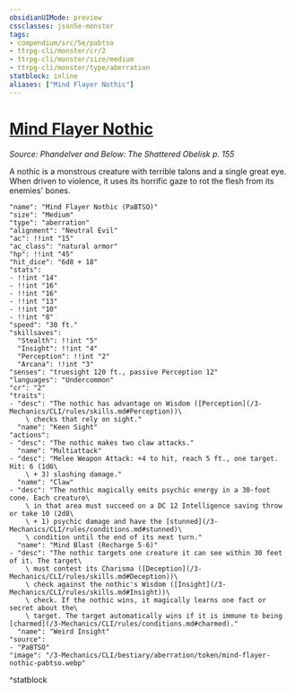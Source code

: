 ```yaml
---
obsidianUIMode: preview
cssclasses: json5e-monster
tags:
- compendium/src/5e/pabtso
- ttrpg-cli/monster/cr/2
- ttrpg-cli/monster/size/medium
- ttrpg-cli/monster/type/aberration
statblock: inline
aliases: ["Mind Flayer Nothic"]
---
```

# [Mind Flayer Nothic](3-Mechanics\CLI\bestiary\aberration/mind-flayer-nothic-pabtso.md)
*Source: Phandelver and Below: The Shattered Obelisk p. 155*  

A nothic is a monstrous creature with terrible talons and a single great eye. When driven to violence, it uses its horrific gaze to rot the flesh from its enemies' bones.

```statblock
"name": "Mind Flayer Nothic (PaBTSO)"
"size": "Medium"
"type": "aberration"
"alignment": "Neutral Evil"
"ac": !!int "15"
"ac_class": "natural armor"
"hp": !!int "45"
"hit_dice": "6d8 + 18"
"stats":
- !!int "14"
- !!int "16"
- !!int "16"
- !!int "13"
- !!int "10"
- !!int "8"
"speed": "30 ft."
"skillsaves":
  "Stealth": !!int "5"
  "Insight": !!int "4"
  "Perception": !!int "2"
  "Arcana": !!int "3"
"senses": "truesight 120 ft., passive Perception 12"
"languages": "Undercommon"
"cr": "2"
"traits":
- "desc": "The nothic has advantage on Wisdom ([Perception](/3-Mechanics/CLI/rules/skills.md#Perception))\
    \ checks that rely on sight."
  "name": "Keen Sight"
"actions":
- "desc": "The nothic makes two claw attacks."
  "name": "Multiattack"
- "desc": "Melee Weapon Attack: +4 to hit, reach 5 ft., one target. Hit: 6 (1d6\
    \ + 3) slashing damage."
  "name": "Claw"
- "desc": "The nothic magically emits psychic energy in a 30-foot cone. Each creature\
    \ in that area must succeed on a DC 12 Intelligence saving throw or take 10 (2d8\
    \ + 1) psychic damage and have the [stunned](/3-Mechanics/CLI/rules/conditions.md#stunned)\
    \ condition until the end of its next turn."
  "name": "Mind Blast (Recharge 5-6)"
- "desc": "The nothic targets one creature it can see within 30 feet of it. The target\
    \ must contest its Charisma ([Deception](/3-Mechanics/CLI/rules/skills.md#Deception))\
    \ check against the nothic's Wisdom ([Insight](/3-Mechanics/CLI/rules/skills.md#Insight))\
    \ check. If the nothic wins, it magically learns one fact or secret about the\
    \ target. The target automatically wins if it is immune to being [charmed](/3-Mechanics/CLI/rules/conditions.md#charmed)."
  "name": "Weird Insight"
"source":
- "PaBTSO"
"image": "/3-Mechanics/CLI/bestiary/aberration/token/mind-flayer-nothic-pabtso.webp"
```
^statblock